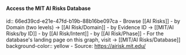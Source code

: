 #### Access the MIT AI Risks Database
id:: 66ed39cd-e21e-47fd-b19b-88b16be097ca
	- Browse [[AI Risks]]
		- by Domain (two levels) -> [[AI Risk/Domain]]
		- by Evidence ID -> [[MIT/AI Risks/by ID]]
		- by [[AI Risk/Intent]]
		- by [[AI Risk/Phase]]
	- For the database's landing page on this graph, visit -> [[MIT/AI Risks/Database]]
	  background-color:: yellow
	- Source: https://airisk.mit.edu/